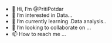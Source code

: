 - 👋 Hi, I’m @PritiPotdar
- 👀 I’m interested in Data...
- 🌱 I’m currently learning .Data analysis..
- 💞️ I’m looking to collaborate on ...
- 📫 How to reach me ...

<!---
PritiPotdar/PritiPotdar is a ✨ special ✨ repository because its `README.md` (this file) appears on your GitHub profile.
You can click the Preview link to take a look at your changes.
--->
